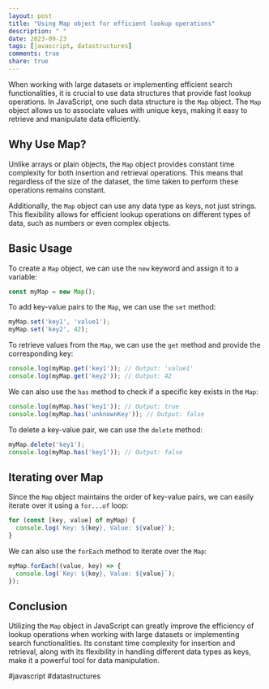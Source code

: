 ```yaml
---
layout: post
title: "Using Map object for efficient lookup operations"
description: " "
date: 2023-09-23
tags: [javascript, datastructures]
comments: true
share: true
---
```


When working with large datasets or implementing efficient search functionalities, it is crucial to use data structures that provide fast lookup operations. In JavaScript, one such data structure is the `Map` object. The `Map` object allows us to associate values with unique keys, making it easy to retrieve and manipulate data efficiently.

## Why Use Map?

Unlike arrays or plain objects, the `Map` object provides constant time complexity for both insertion and retrieval operations. This means that regardless of the size of the dataset, the time taken to perform these operations remains constant.

Additionally, the `Map` object can use any data type as keys, not just strings. This flexibility allows for efficient lookup operations on different types of data, such as numbers or even complex objects.

## Basic Usage

To create a `Map` object, we can use the `new` keyword and assign it to a variable:

```javascript
const myMap = new Map();
```

To add key-value pairs to the `Map`, we can use the `set` method:

```javascript
myMap.set('key1', 'value1');
myMap.set('key2', 42);
```

To retrieve values from the `Map`, we can use the `get` method and provide the corresponding key:

```javascript
console.log(myMap.get('key1')); // Output: 'value1'
console.log(myMap.get('key2')); // Output: 42
```

We can also use the `has` method to check if a specific key exists in the `Map`:

```javascript
console.log(myMap.has('key1')); // Output: true
console.log(myMap.has('unknownKey')); // Output: false
```

To delete a key-value pair, we can use the `delete` method:

```javascript
myMap.delete('key1');
console.log(myMap.has('key1')); // Output: false
```

## Iterating over Map

Since the `Map` object maintains the order of key-value pairs, we can easily iterate over it using a `for...of` loop:

```javascript
for (const [key, value] of myMap) {
  console.log(`Key: ${key}, Value: ${value}`);
}
```

We can also use the `forEach` method to iterate over the `Map`:

```javascript
myMap.forEach((value, key) => {
  console.log(`Key: ${key}, Value: ${value}`);
});
```

## Conclusion

Utilizing the `Map` object in JavaScript can greatly improve the efficiency of lookup operations when working with large datasets or implementing search functionalities. Its constant time complexity for insertion and retrieval, along with its flexibility in handling different data types as keys, make it a powerful tool for data manipulation.

#javascript #datastructures